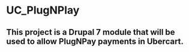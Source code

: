 # UC_PlugNPlay

## This project is a Drupal 7 module that will be used to allow PlugNPay payments in Ubercart.